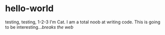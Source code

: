 # hello-world
testing, testing, 1-2-3
I'm Cat.  I am a total noob at writing code.  This is going to be interesting...*breaks the web*
